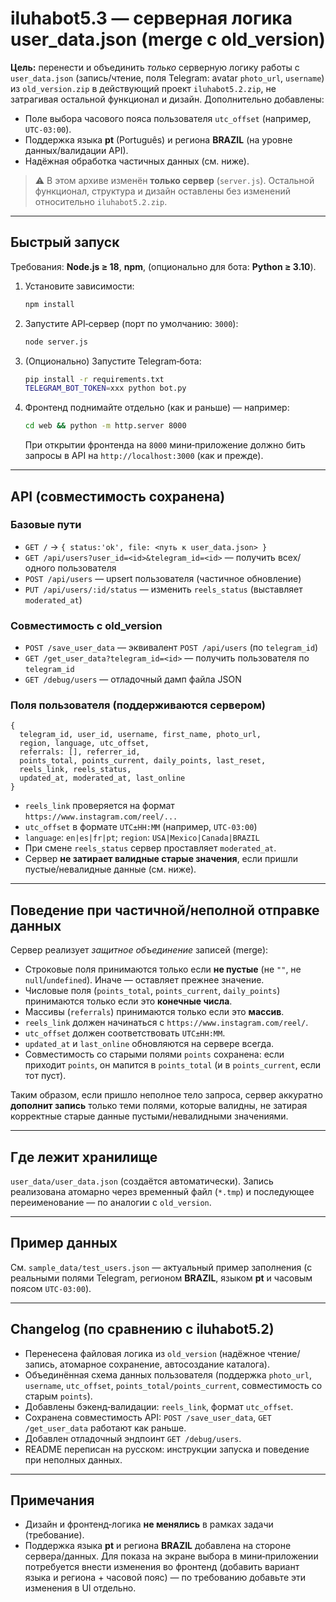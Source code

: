 # iluhabot5.3 — серверная логика user_data.json (merge с old_version)

**Цель:** перенести и объединить _только_ серверную логику работы с `user_data.json` (запись/чтение, поля Telegram: avatar `photo_url`, `username`) из `old_version.zip` в действующий проект `iluhabot5.2.zip`, не затрагивая остальной функционал и дизайн. Дополнительно добавлены:

- Поле выбора часового пояса пользователя `utc_offset` (например, `UTC-03:00`).
- Поддержка языка **pt** (Português) и региона **BRAZIL** (на уровне данных/валидации API).
- Надёжная обработка частичных данных (см. ниже).

> ⚠️ В этом архиве изменён **только сервер** (`server.js`). Остальной функционал, структура и дизайн оставлены без изменений относительно `iluhabot5.2.zip`.

---

## Быстрый запуск

Требования: **Node.js ≥ 18**, **npm**, (опционально для бота: **Python ≥ 3.10**).

1. Установите зависимости:
   ```bash
   npm install
   ```

2. Запустите API‑сервер (порт по умолчанию: `3000`):
   ```bash
   node server.js
   ```

3. (Опционально) Запустите Telegram‑бота:
   ```bash
   pip install -r requirements.txt
   TELEGRAM_BOT_TOKEN=xxx python bot.py
   ```

4. Фронтенд поднимайте отдельно (как и раньше) — например:
   ```bash
   cd web && python -m http.server 8000
   ```
   При открытии фронтенда на `8000` мини‑приложение должно бить запросы в API на `http://localhost:3000` (как и прежде).

---

## API (совместимость сохранена)

### Базовые пути
- `GET /` → `{ status:'ok', file: <путь к user_data.json> }`
- `GET /api/users?user_id=<id>&telegram_id=<id>` — получить всех/одного пользователя
- `POST /api/users` — upsert пользователя (частичное обновление)
- `PUT /api/users/:id/status` — изменить `reels_status` (выставляет `moderated_at`)

### Совместимость с **old_version**
- `POST /save_user_data` — эквивалент `POST /api/users` (по `telegram_id`)
- `GET /get_user_data?telegram_id=<id>` — получить пользователя по `telegram_id`
- `GET /debug/users` — отладочный дамп файла JSON

### Поля пользователя (поддерживаются сервером)
```
{
  telegram_id, user_id, username, first_name, photo_url,
  region, language, utc_offset,
  referrals: [], referrer_id,
  points_total, points_current, daily_points, last_reset,
  reels_link, reels_status,
  updated_at, moderated_at, last_online
}
```
- `reels_link` проверяется на формат `https://www.instagram.com/reel/...`
- `utc_offset` в формате `UTC±HH:MM` (например, `UTC-03:00`)
- `language`: `en|es|fr|pt`; `region`: `USA|Mexico|Canada|BRAZIL`
- При смене `reels_status` сервер проставляет `moderated_at`.
- Сервер **не затирает валидные старые значения**, если пришли пустые/невалидные данные (см. ниже).

---

## Поведение при частичной/неполной отправке данных

Сервер реализует _защитное объединение_ записей (merge):
- Строковые поля принимаются только если **не пустые** (не `""`, не `null`/`undefined`). Иначе — оставляет прежнее значение.
- Числовые поля (`points_total`, `points_current`, `daily_points`) принимаются только если это **конечные числа**.
- Массивы (`referrals`) принимаются только если это **массив**.
- `reels_link` должен начинаться с `https://www.instagram.com/reel/`.
- `utc_offset` должен соответствовать `UTC±HH:MM`.
- `updated_at` и `last_online` обновляются на сервере всегда.
- Совместимость со старыми полями `points` сохранена: если приходит `points`, он мапится в `points_total` (и в `points_current`, если тот пуст).

Таким образом, если пришло неполное тело запроса, сервер аккуратно **дополнит запись** только теми полями, которые валидны, не затирая корректные старые данные пустыми/невалидными значениями.

---

## Где лежит хранилище

`user_data/user_data.json` (создаётся автоматически). Запись реализована атомарно через временный файл (`*.tmp`) и последующее переименование — по аналогии с `old_version`.

---

## Пример данных

См. `sample_data/test_users.json` — актуальный пример заполнения (с реальными полями Telegram, регионом **BRAZIL**, языком **pt** и часовым поясом `UTC-03:00`).

---

## Changelog (по сравнению с iluhabot5.2)

- Перенесена файловая логика из `old_version` (надёжное чтение/запись, атомарное сохранение, автосоздание каталога).
- Объединённая схема данных пользователя (поддержка `photo_url`, `username`, `utc_offset`, `points_total/points_current`, совместимость со старым `points`).
- Добавлены бэкенд‑валидации: `reels_link`, формат `utc_offset`.
- Сохранена совместимость API: `POST /save_user_data`, `GET /get_user_data` работают как раньше.
- Добавлен отладочный эндпоинт `GET /debug/users`.
- README переписан на русском: инструкции запуска и поведение при неполных данных.

---

## Примечания
- Дизайн и фронтенд‑логика **не менялись** в рамках задачи (требование).
- Поддержка языка **pt** и региона **BRAZIL** добавлена на стороне сервера/данных. Для показа на экране выбора в мини‑приложении потребуется внести изменения во фронтенд (добавить вариант языка и региона + часовой пояс) — по требованию добавьте эти изменения в UI отдельно.


